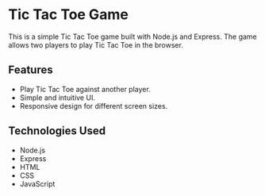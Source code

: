 # Tic Tac Toe Game

This is a simple Tic Tac Toe game built with Node.js and Express. The game allows two players to play Tic Tac Toe in the browser.

## Features

- Play Tic Tac Toe against another player.
- Simple and intuitive UI.
- Responsive design for different screen sizes.

## Technologies Used

- Node.js
- Express
- HTML
- CSS
- JavaScript